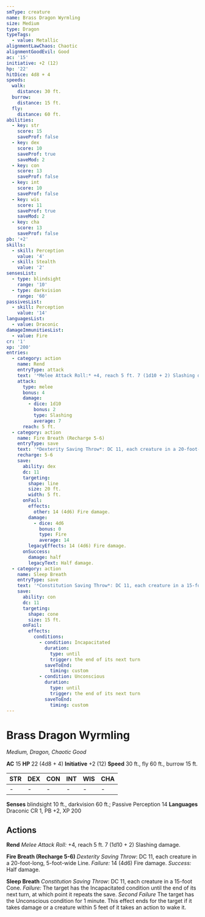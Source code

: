 ```yaml
---
smType: creature
name: Brass Dragon Wyrmling
size: Medium
type: Dragon
typeTags:
  - value: Metallic
alignmentLawChaos: Chaotic
alignmentGoodEvil: Good
ac: '15'
initiative: +2 (12)
hp: '22'
hitDice: 4d8 + 4
speeds:
  walk:
    distance: 30 ft.
  burrow:
    distance: 15 ft.
  fly:
    distance: 60 ft.
abilities:
  - key: str
    score: 15
    saveProf: false
  - key: dex
    score: 10
    saveProf: true
    saveMod: 2
  - key: con
    score: 13
    saveProf: false
  - key: int
    score: 10
    saveProf: false
  - key: wis
    score: 11
    saveProf: true
    saveMod: 2
  - key: cha
    score: 13
    saveProf: false
pb: '+2'
skills:
  - skill: Perception
    value: '4'
  - skill: Stealth
    value: '2'
sensesList:
  - type: blindsight
    range: '10'
  - type: darkvision
    range: '60'
passivesList:
  - skill: Perception
    value: '14'
languagesList:
  - value: Draconic
damageImmunitiesList:
  - value: Fire
cr: '1'
xp: '200'
entries:
  - category: action
    name: Rend
    entryType: attack
    text: '*Melee Attack Roll:* +4, reach 5 ft. 7 (1d10 + 2) Slashing damage.'
    attack:
      type: melee
      bonus: 4
      damage:
        - dice: 1d10
          bonus: 2
          type: Slashing
          average: 7
      reach: 5 ft.
  - category: action
    name: Fire Breath (Recharge 5-6)
    entryType: save
    text: '*Dexterity Saving Throw*: DC 11, each creature in a 20-foot-long, 5-foot-wide Line. *Failure:*  14 (4d6) Fire damage. *Success:*  Half damage.'
    recharge: 5-6
    save:
      ability: dex
      dc: 11
      targeting:
        shape: line
        size: 20 ft.
        width: 5 ft.
      onFail:
        effects:
          other: 14 (4d6) Fire damage.
        damage:
          - dice: 4d6
            bonus: 0
            type: Fire
            average: 14
        legacyEffects: 14 (4d6) Fire damage.
      onSuccess:
        damage: half
        legacyText: Half damage.
  - category: action
    name: Sleep Breath
    entryType: save
    text: '*Constitution Saving Throw*: DC 11, each creature in a 15-foot Cone. *Failure:*  The target has the Incapacitated condition until the end of its next turn, at which point it repeats the save. *Second Failure* The target has the Unconscious condition for 1 minute. This effect ends for the target if it takes damage or a creature within 5 feet of it takes an action to wake it.'
    save:
      ability: con
      dc: 11
      targeting:
        shape: cone
        size: 15 ft.
      onFail:
        effects:
          conditions:
            - condition: Incapacitated
              duration:
                type: until
                trigger: the end of its next turn
              saveToEnd:
                timing: custom
            - condition: Unconscious
              duration:
                type: until
                trigger: the end of its next turn
              saveToEnd:
                timing: custom
---
```


# Brass Dragon Wyrmling
*Medium, Dragon, Chaotic Good*

**AC** 15
**HP** 22 (4d8 + 4)
**Initiative** +2 (12)
**Speed** 30 ft., fly 60 ft., burrow 15 ft.

| STR | DEX | CON | INT | WIS | CHA |
| --- | --- | --- | --- | --- | --- |
| - | - | - | - | - | - |

**Senses** blindsight 10 ft., darkvision 60 ft.; Passive Perception 14
**Languages** Draconic
CR 1, PB +2, XP 200

## Actions

**Rend**
*Melee Attack Roll:* +4, reach 5 ft. 7 (1d10 + 2) Slashing damage.

**Fire Breath (Recharge 5-6)**
*Dexterity Saving Throw*: DC 11, each creature in a 20-foot-long, 5-foot-wide Line. *Failure:*  14 (4d6) Fire damage. *Success:*  Half damage.

**Sleep Breath**
*Constitution Saving Throw*: DC 11, each creature in a 15-foot Cone. *Failure:*  The target has the Incapacitated condition until the end of its next turn, at which point it repeats the save. *Second Failure* The target has the Unconscious condition for 1 minute. This effect ends for the target if it takes damage or a creature within 5 feet of it takes an action to wake it.
